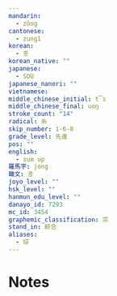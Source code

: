 ```yaml
---
mandarin:
  - zōng
cantonese:
  - zung1
korean:
  - 종
korean_native: ""
japanese:
  - SOU
japanese_nanori: ""
vietnamese:
middle_chinese_initial: t͡s
middle_chinese_final: uoŋ
stroke_count: "14"
radical: 糸
skip_number: 1-6-8
grade_level: 先進
pos: ""
english:
  - sum up
羅馬字: jong
韓文: 종
joyo_level: ""
hsk_level: ""
hanmun_edu_level: ""
danayo_id: 7293
mc_id: 3454
graphemic_classification: 宗
stand_in: 綜合
aliases:
  - 综
---
```


# Notes
